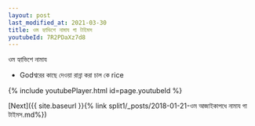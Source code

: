 ```yaml
---
layout: post
last_modified_at: 2021-03-30
title: ওম হ্যাভিশে নামায গা টাইমস
youtubeId: 7R2PDaXz7d8
---
```

 
 
 ওম হ্যাভিশে নামায  
 
 -  Godশ্বরের কাছে দেওয়া রান্না করা চাল কে rice 
 
  
 
  
 
 
 
 
 
 


{% include youtubePlayer.html id=page.youtubeId %}
 
[Next]({{ site.baseurl }}{% link  split1/_posts/2018-01-21-ওম আজাইকাপধে নামায গা টাইমস.md%})
 

